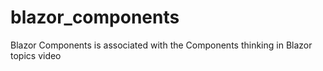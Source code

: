 # blazor_components
Blazor Components is associated with the Components thinking in Blazor topics video 
